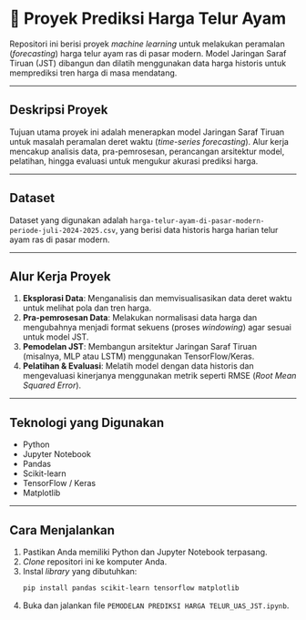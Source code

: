 # 🥚 Proyek Prediksi Harga Telur Ayam

Repositori ini berisi proyek *machine learning* untuk melakukan peramalan (*forecasting*) harga telur ayam ras di pasar modern. Model Jaringan Saraf Tiruan (JST) dibangun dan dilatih menggunakan data harga historis untuk memprediksi tren harga di masa mendatang.

---
## Deskripsi Proyek
Tujuan utama proyek ini adalah menerapkan model Jaringan Saraf Tiruan untuk masalah peramalan deret waktu (*time-series forecasting*). Alur kerja mencakup analisis data, pra-pemrosesan, perancangan arsitektur model, pelatihan, hingga evaluasi untuk mengukur akurasi prediksi harga.

---
## Dataset
Dataset yang digunakan adalah `harga-telur-ayam-di-pasar-modern-periode-juli-2024-2025.csv`, yang berisi data historis harga harian telur ayam ras di pasar modern.

---
## Alur Kerja Proyek
1.  **Eksplorasi Data**: Menganalisis dan memvisualisasikan data deret waktu untuk melihat pola dan tren harga.
2.  **Pra-pemrosesan Data**: Melakukan normalisasi data harga dan mengubahnya menjadi format sekuens (proses *windowing*) agar sesuai untuk model JST.
3.  **Pemodelan JST**: Membangun arsitektur Jaringan Saraf Tiruan (misalnya, MLP atau LSTM) menggunakan TensorFlow/Keras.
4.  **Pelatihan & Evaluasi**: Melatih model dengan data historis dan mengevaluasi kinerjanya menggunakan metrik seperti RMSE (*Root Mean Squared Error*).

---
## Teknologi yang Digunakan
* Python
* Jupyter Notebook
* Pandas
* Scikit-learn
* TensorFlow / Keras
* Matplotlib

---
## Cara Menjalankan
1.  Pastikan Anda memiliki Python dan Jupyter Notebook terpasang.
2.  *Clone* repositori ini ke komputer Anda.
3.  Instal *library* yang dibutuhkan:
    ```bash
    pip install pandas scikit-learn tensorflow matplotlib
    ```
4.  Buka dan jalankan file `PEMODELAN PREDIKSI HARGA TELUR_UAS_JST.ipynb`.